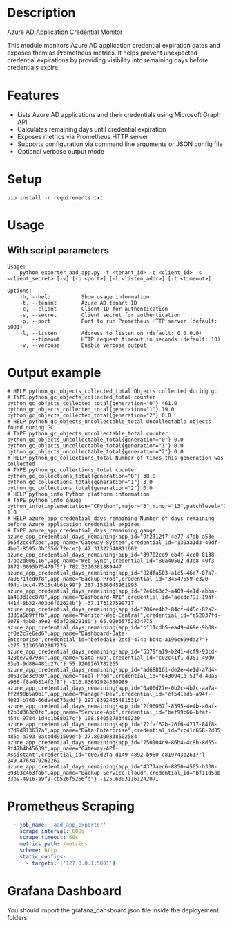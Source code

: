 # Description

Azure AD Application Credential Monitor

This module monitors Azure AD application credential expiration dates and exposes
them as Prometheus metrics. It helps prevent unexpected credential expirations by
providing visibility into remaining days before credentials expire.

# Features
- Lists Azure AD applications and their credentials using Microsoft Graph API
- Calculates remaining days until credential expiration
- Exposes metrics via Prometheus HTTP server
- Supports configuration via command line arguments or JSON config file
- Optional verbose output mode

# Setup

```
pip install -r requirements.txt
```

# Usage

## With script parameters

```
Usage:
    python exporter_aad_app.py -t <tenant_id> -c <client_id> -s <client_secret> [-v] [-p <port>] [-l <listen_addr>] [-t <timeout>]

Options:
    -h, --help          Show usage information
    -t, --tenant        Azure AD tenant ID
    -c, --client        Client ID for authentication
    -s, --secret        Client secret for authentication
    -p, --port          Port to run Prometheus HTTP server (default: 5001)
    -l, --listen        Address to listen on (default: 0.0.0.0)
        --timeout       HTTP request timeout in seconds (default: 10)
    -v, --verbose       Enable verbose output
```

# Output example

```
# HELP python_gc_objects_collected_total Objects collected during gc
# TYPE python_gc_objects_collected_total counter
python_gc_objects_collected_total{generation="0"} 461.0
python_gc_objects_collected_total{generation="1"} 19.0
python_gc_objects_collected_total{generation="2"} 0.0
# HELP python_gc_objects_uncollectable_total Uncollectable objects found during GC
# TYPE python_gc_objects_uncollectable_total counter
python_gc_objects_uncollectable_total{generation="0"} 0.0
python_gc_objects_uncollectable_total{generation="1"} 0.0
python_gc_objects_uncollectable_total{generation="2"} 0.0
# HELP python_gc_collections_total Number of times this generation was collected
# TYPE python_gc_collections_total counter
python_gc_collections_total{generation="0"} 38.0
python_gc_collections_total{generation="1"} 3.0
python_gc_collections_total{generation="2"} 0.0
# HELP python_info Python platform information
# TYPE python_info gauge
python_info{implementation="CPython",major="3",minor="13",patchlevel="0",version="3.13.0"} 1.0
# HELP azure_app_credential_days_remaining Number of days remaining before Azure application credential expires
# TYPE azure_app_credential_days_remaining gauge
azure_app_credential_days_remaining{app_id="9f2312f7-4e77-47db-a53e-665f2cc4f3bc",app_name="Gateway-System",credential_id="130aa1d3-49df-4be3-8595-3bf65dc72ece"} 42.31322540811602
azure_app_credential_days_remaining{app_id="39702cd9-eb4f-4cc0-8138-d7ba2d006116",app_name="Web-Sync",credential_id="80a40502-d3e8-40f3-9872-0095b75479f5"} 782.3220381889447
azure_app_credential_days_remaining{app_id="82dfa503-a1c5-46a7-87a7-7a0871fed0f8",app_name="Backup-Prod",credential_id="34547559-e320-494d-bcc4-7515c4b61c99"} 287.1588045961993
azure_app_credential_days_remaining{app_id="2e6b63c2-a409-4e1d-abba-1a483d1ec878",app_name="Dashboard-API",credential_id="aecde791-19af-441f-8b32-403d6f02628b"} -37.173127599717
azure_app_credential_days_remaining{app_id="706ee4b2-84cf-4d5c-82a2-3335a5b9fffb",app_name="Monitor-Web-Central",credential_id="e52037fd-9078-4ab0-a9e2-65af22829180"} 65.02065752834775
azure_app_credential_days_remaining{app_id="b111cdb5-ea49-469e-9b08-cf0e2c7e6ed6",app_name="Dashboard-Data-Enterprise",credential_id="befeda18-2dc5-474b-bb4c-a196c699da27"} -275.11365602887275
azure_app_credential_days_remaining{app_id="5379fa19-b241-4cf9-93cd-420be72d7934",app_name="Data-Hub",credential_id="c02c41f1-d351-49d0-83e1-9d884481c27c"} 55.9209267782255
azure_app_credential_days_remaining{app_id="ad688161-de2e-4e1d-a7d4-8061cac3c9e0",app_name="Tool-Prod",credential_id="6430941b-51fd-40a5-a966-f8a4b314f2f8"} -116.83692924380989
azure_app_credential_days_remaining{app_id="0a00d27e-0b2c-4b7c-aa7a-ff2f98b5a0b1",app_name="Manager-Dev",credential_id="ef541ed5-a94f-4021-b760-66da4e675add"} 297.83924654815314
azure_app_credential_days_remaining{app_id="2f96067f-8595-4e4b-a0af-f2b3d363c0fc",app_name="Service-App",credential_id="bef99c66-bfaf-454c-9784-1d4c1b88b17c"} 108.84052783480239
azure_app_credential_days_remaining{app_id="72faf62b-26f6-4717-84f8-b7d9d813637a",app_name="Data-Enterprise",credential_id="cc41c658-2d05-485a-a793-8acbdd91509e"} 37.89300838502584
azure_app_credential_days_remaining{app_id="750104c9-86b4-4c8b-8d55-9f47b4b45639",app_name="Gateway-API-Assistant",credential_id="c0e7d2fa-d149-4892-b980-c819743b2617"} 249.4763479262262
azure_app_credential_days_remaining{app_id="4377aec6-8850-4505-b330-89303c4b3fab",app_name="Backup-Service-Cloud",credential_id="bf11d5bb-33b9-4916-a9f9-cb526f5256fd"} -125.63031161242071
```

# Prometheus Scraping

```yaml
  - job_name: 'aad_app_exporter'
    scrape_interval: 600s
    scrape_timeout: 60s
    metrics_path: /metrics
    scheme: http
    static_configs:
      - targets: ['127.0.0.1:5001']
```    

# Grafana Dashboard

You should import the grafana_dahsboard.json file inside the deployement folders